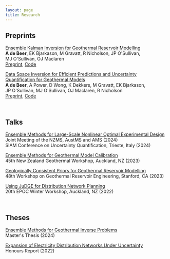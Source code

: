 ```yaml
---
layout: page
title: Research
---
```


## Preprints

[Ensemble Kalman Inversion for Geothermal Reservoir Modelling](https://arxiv.org/abs/2410.09017) \
**A&nbsp;de&nbsp;Beer**, EK&nbsp;Bjarkason, M&nbsp;Gravatt, R&nbsp;Nicholson, JP&nbsp;O'Sullivan, MJ&nbsp;O'Sullivan, OJ&nbsp;Maclaren \
[Preprint](https://arxiv.org/abs/2410.09017), [Code](https://github.com/alexgdebeer/GeothermalEnsembleMethods)

[Data Space Inversion for Efficient Predictions and Uncertainty Quantification for Geothermal Models](https://arxiv.org/abs/2407.15401) \
**A&nbsp;de&nbsp;Beer**, A&nbsp;Power, D&nbsp;Wong, K&nbsp;Dekkers, M&nbsp;Gravatt, EK&nbsp;Bjarkason, JP&nbsp;O'Sullivan, MJ&nbsp;O'Sullivan, OJ&nbsp;Maclaren, R&nbsp;Nicholson \
[Preprint](https://arxiv.org/abs/2407.15401), [Code](https://github.com/alexgdebeer/GeothermalDSI)

<br>

## Talks

[Ensemble Methods for Large-Scale Nonlinear Optimal Experimental Design](https://alexgdebeer.github.io/assets/talks/joint24.pdf) \
Joint Meeting of the NZMS, AustMS and AMS (2024) \
SIAM Conference on Uncertainty Quantification, Trieste, Italy (2024) 

[Ensemble Methods for Geothermal Model Calibration](https://alexgdebeer.github.io/assets/talks/nzgw23.pdf) \
45th New Zealand Geothermal Workshop, Auckland, NZ (2023)

[Geologically Consistent Priors for Geothermal Reservoir Modelling](https://alexgdebeer.github.io/assets/talks/sgw23.pdf) \
48th Workshop on Geothermal Reservoir Engineering, Stanford, CA (2023)

[Using JuDGE for Distribution Network Planning](https://alexgdebeer.github.io/assets/talks/epoc22.pdf) \
20th EPOC Winter Workshop, Auckland, NZ (2022)

<br>

## Theses

[Ensemble Methods for Geothermal Inverse Problems](https://hdl.handle.net/2292/68150) \
Master's Thesis (2024)

[Expansion of Electricity Distribution Networks Under Uncertainty](https://alexgdebeer.github.io/assets/theses/hons22.pdf) \
Honours Report (2022)
